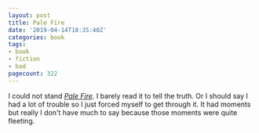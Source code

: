 ```yaml
---
layout: post
title: Pale Fire
date: '2019-04-14T18:35:40Z'
categories: book
tags:
- book
- fiction
- bad
pagecount: 322
---
```


I could not stand [*Pale Fire*][book-amaz]. I barely read it to tell the truth. Or I should say I
had a lot of trouble so I just forced myself to get through it. It had moments but really I don't
have much to say because those moments were quite fleeting.

[book-amaz]:      https://www.amazon.com/dp/B004KABDSY
